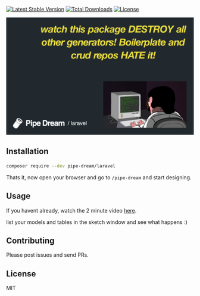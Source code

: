 
[![Latest Stable Version](https://img.shields.io/packagist/v/ajthinking/tinx.svg)](https://packagist.org/packages/ajthinking/tinx)
[![Total Downloads](https://img.shields.io/packagist/dt/ajthinking/tinx.svg)](https://packagist.org/packages/ajthinking/tinx)
[![License](https://img.shields.io/packagist/l/ajthinking/tinx.svg)](https://packagist.org/packages/ajthinking/tinx)



<a href="https://www.youtube.com/watch?v=doUlmZdvP1o">
<img src="src/public/img/video_splash_joke.png" title="source: imgur.com" />
</a>

## Installation

```bash
composer require --dev pipe-dream/laravel
```

Thats it, now open your browser and go to `/pipe-dream` and start designing.

## Usage
If you havent already, watch the 2 minute video [here](www.google.com).

list your models and tables in the sketch window and see what happens :)

## Contributing
Please post issues and send PRs.

## License
MIT